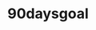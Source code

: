 ---
title: 90daysgoal
crosslinks:
- running
- MealPrepSunday
- xxfitness
- raerth
- getdisciplined
- ArtFundamentals
- fatlogic
- EOOD
- stopdrinking
- AskReddit
- Garmin
- wholesomememes
- curlyhair
- intermittentfasting
- runningmusic
- TheGreyPill
- AndroidWear
- Fitness
---